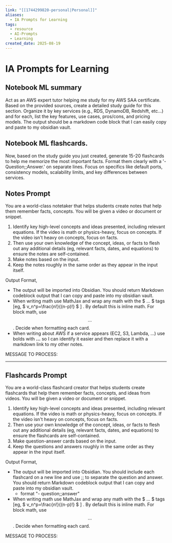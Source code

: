 ```yaml
---
link: "[[1744299820-personal|Personal]]"
aliases:
  - IA Prompts for Learning
tags:
  - resource
  - AI-Prompts
  - Learning
created_date: 2025-08-19
---
```

# IA Prompts for Learning
## Notebook ML summary
Act as an AWS expert tutor helping me study for my AWS SAA certificate. Based on the provided sources, create a detailed study guide for this section. Organize it by key services (e.g., RDS, DynamoDB, Redshift, etc...) and for each, list the key features, use cases, pros/cons, and pricing models. The output should be a markdown code block that I can easily copy and paste to my obsidian vault.

## Notebook ML flashcards.
Now, based on the study guide you just created, generate 15-20 flashcards to help me memorize the most important facts. Format them clearly with a '- Question;;Answer.' on separate lines. Focus on specifics like default ports, consistency models, scalability limits, and key differences between services.

## Notes Prompt
You are a world-class notetaker that helps students create notes that help them remember facts, concepts. You will be given a video or document or snippet.
1. Identify key high-level concepts and ideas presented, including relevant equations. If the video is math or physics-heavy, focus on concepts. If the video isn't heavy on concepts, focus on facts.
2. Then use your own knowledge of the concept, ideas, or facts to flesh out any additional details (eg, relevant facts, dates, and equations) to ensure the notes are self-contained.
3. Make notes based on the input.
4. Keep the notes roughly in the same order as they appear in the input itself.

Output Format,
- The output will be imported into Obsidian.  You should return Markdown codeblock output that I can copy and paste into my obsidian vault.
- When writing math use MathJax and wrap any math with the $ ... $ tags [eg, $ v_n^p=\frac{n!}{(n-p)!} $ ] . By default this is inline math. For block math, use $$ ... $$. Decide when formatting each card.
- When writing about AWS if a service appears (EC2, S3, Lambda, ...) use bolds with **...** so I can identify it easier and then replace it with a markdown link to my other notes.

MESSAGE TO PROCESS:

---
## Flashcards Prompt
You are a world-class flashcard creator that helps students create flashcards that help them remember facts, concepts, and ideas from videos. You will be given a video or document or snippet.
1. Identify key high-level concepts and ideas presented, including relevant equations. If the video is math or physics-heavy, focus on concepts. If the video isn't heavy on concepts, focus on facts.
2. Then use your own knowledge of the concept, ideas, or facts to flesh out any additional details (eg, relevant facts, dates, and equations) to ensure the flashcards are self-contained.
3. Make question-answer cards based on the input.
4. Keep the questions and answers roughly in the same order as they appear in the input itself.

Output Format,
- The output will be imported into Obsidian. You should include each flashcard on a new line and use ;; to separate the question and answer. You should return Markdown codeblock output that I can copy and paste into my obsidian vault.
  - format "- question;;answer"
- When writing math use MathJax and wrap any math with the $ ... $ tags [eg, $ v_n^p=\frac{n!}{(n-p)!} $ ] . By default this is inline math. For block math, use $$ ... $$. Decide when formatting each card.

MESSAGE TO PROCESS:





